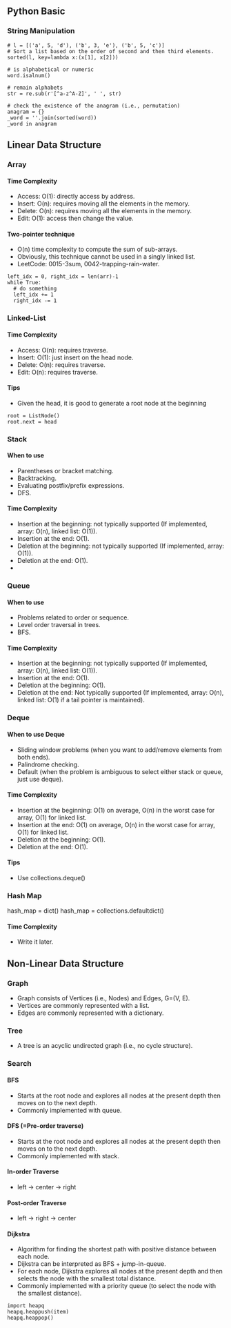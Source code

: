 ## Python Basic

### String Manipulation

```
# l = [('a', 5, 'd'), ('b', 3, 'e'), ('b', 5, 'c')]
# Sort a list based on the order of second and then third elements. 
sorted(l, key=lambda x:(x[1], x[2])) 
```

```
# is alphabetical or numeric
word.isalnum()
```

```
# remain alphabets
str = re.sub(r'[^a-z^A-Z]', ' ', str)
```

```
# check the existence of the anagram (i.e., permutation)
anagram = {}
_word = ''.join(sorted(word))
_word in anagram
```

## Linear Data Structure

### Array

#### Time Complexity 
- Access: O(1): directly access by address.
- Insert: O(n): requires moving all the elements in the memory.
- Delete: O(n): requires moving all the elements in the memory.
- Edit: O(1): access then change the value.

#### Two-pointer technique

- O(n) time complexity to compute the sum of sub-arrays.
- Obviously, this technique cannot be used in a singly linked list.
- LeetCode: 0015-3sum, 0042-trapping-rain-water.
```
left_idx = 0, right_idx = len(arr)-1
while True:
  # do something
  left_idx += 1
  right_idx -= 1
```

### Linked-List

#### Time Complexity 
- Access: O(n): requires traverse.
- Insert: O(1): just insert on the head node.
- Delete: O(n): requires traverse.
- Edit: O(n): requires traverse.

#### Tips

- Given the head, it is good to generate a root node at the beginning
```
root = ListNode()
root.next = head
```

### Stack

#### When to use

- Parentheses or bracket matching.
- Backtracking.
- Evaluating postfix/prefix expressions.
- DFS.

#### Time Complexity

- Insertion at the beginning: not typically supported (If implemented, array: O(n), linked list: O(1)).
- Insertion at the end: O(1).
- Deletion at the beginning: not typically supported (If implemented, array: O(1)).
- Deletion at the end: O(1).
- 
### Queue

#### When to use

- Problems related to order or sequence.
- Level order traversal in trees.
- BFS.

#### Time Complexity

- Insertion at the beginning: not typically supported (If implemented, array: O(n), linked list: O(1)).
- Insertion at the end: O(1).
- Deletion at the beginning: O(1).
- Deletion at the end: Not typically supported (If implemented, array: O(n), linked list: O(1) if a tail pointer is maintained).

### Deque

#### When to use Deque

- Sliding window problems (when you want to add/remove elements from both ends).
- Palindrome checking.
- Default (when the problem is ambiguous to select either stack or queue, just use deque).

#### Time Complexity

- Insertion at the beginning: O(1) on average, O(n) in the worst case for array, O(1) for linked list.
- Insertion at the end: O(1) on average, O(n) in the worst case for array, O(1) for linked list.
- Deletion at the beginning: O(1).
- Deletion at the end: O(1).

#### Tips 

- Use collections.deque()

### Hash Map

hash_map = dict()
hash_map = collections.defaultdict()

#### Time Complexity

- Write it later.

## Non-Linear Data Structure

### Graph
- Graph consists of Vertices (i.e., Nodes) and Edges, G=(V, E).
- Vertices are commonly represented with a list.
- Edges are commonly represented with a dictionary.

### Tree
- A tree is an acyclic undirected graph (i.e., no cycle structure).

### Search

#### BFS
- Starts at the root node and explores all nodes at the present depth then moves on to the next depth.
- Commonly implemented with queue.

#### DFS (=Pre-order traverse)
- Starts at the root node and explores all nodes at the present depth then moves on to the next depth.
- Commonly implemented with stack.

#### In-order Traverse
- left -> center -> right

#### Post-order Traverse
- left -> right -> center

#### Dijkstra
- Algorithm for finding the shortest path with positive distance between each node.
- Dijkstra can be interpreted as BFS + jump-in-queue.
- For each node, Dijkstra explores all nodes at the present depth and then selects the node with the smallest total distance.
- Commonly implemented with a priority queue (to select the node with the smallest distance).
```
import heapq
heapq.heappush(item)
heapq.heappop()

```
